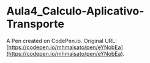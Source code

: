 # Aula4_Calculo-Aplicativo-Transporte

A Pen created on CodePen.io. Original URL: [https://codepen.io/mhmaisato/pen/eYNobEa](https://codepen.io/mhmaisato/pen/eYNobEa).


